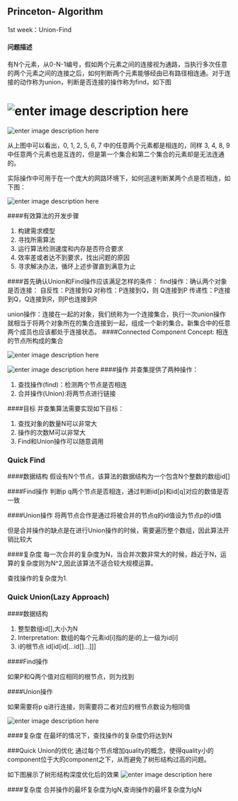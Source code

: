## Princeton- Algorithm
1st week：Union-Find
#### 问题描述
有N个元素，从0-N-1编号，假如两个元素之间的连接视为通路，当执行多次任意的两个元素之间的连接之后，如何判断两个元素能够经由已有路径相连通。对于连接的动作称为union，判断是否连接的操作称为find，如下图

![enter image description here](http://obpbs8a3y.bkt.clouddn.com/1.jpg)
=======
![enter image description here](http://img.blog.csdn.net/20130901114328078)

从上图中可以看出，0, 1, 2, 5, 6, 7 中的任意两个元素都是相连的，同样 3, 4, 8, 9 中任意两个元素也是互连的，但是第一个集合和第二个集合的元素却是无法连通的。

实际操作中可用于在一个庞大的网路环境下，如何迅速判断某两个点是否相连，如下图：

![enter image description here](http://i2.piimg.com/567571/38bfecc955fdf85c.jpg)

####有效算法的开发步骤
1. 构建需求模型
2. 寻找所需算法
3. 运行算法检测速度和内存是否符合要求
4. 效率差或者达不到要求，找出问题的原因
5. 寻求解决办法，循环上述步骤直到满意为止

####首先确认Union和Find操作应该满足怎样的条件：
find操作：确认两个对象是否连接：
自反性：P连接到Q
对称性：P连接到Q，则 Q连接到P
传递性：P连接到Q，Q连接到R，则P也连接到R

union操作：连接在一起的对象，我们统称为一个连接集合，执行一次union操作就相当于将两个对象所在的集合连接到一起，组成一个新的集合。新集合中的任意两个成员也应该都处于连接状态。
####Connected Component
Concept: 相连的节点所构成的集合

![enter image description here](http://img.blog.csdn.net/20140531203442953?watermark/2/text/aHR0cDovL2Jsb2cuY3Nkbi5uZXQvY2FpcGVpY2hhbzI=/font/5a6L5L2T/fontsize/400/fill/I0JBQkFCMA==/dissolve/70/gravity/Center)

![enter image description here](http://img.blog.csdn.net/20140531203442953?watermark/2/text/aHR0cDovL2Jsb2cuY3Nkbi5uZXQvY2FpcGVpY2hhbzI=/font/5a6L5L2T/fontsize/400/fill/I0JBQkFCMA==/dissolve/70/gravity/Center)
####操作
并查集提供了两种操作：
1. 查找操作(find)：检测两个节点是否相连
2. 合并操作(Union):将两节点进行链接

####目标
并查集算法需要实现如下目标：
1. 查找对象的数量N可以非常大
2. 操作的次数M可以非常大
3. Find和Union操作可以随意调用
####

### Quick Find

####数据结构
假设有N个节点，该算法的数据结构为一个包含N个整数的数组id[]

####Find操作
判断p q两个节点是否相连，通过判断id[p]和id[q]对应的数值是否一致

####Union操作
将两节点合作是通过将被合并的节点q的id值设为节点p的id值

但是合并操作的缺点是在进行Union操作的时候，需要遍历整个数组，因此算法开销比较大

####复杂度
每一次合并的复杂度为N，当合并次数非常大的时候，趋近于N，运算的复杂度则为N^2,因此该算法不适合较大规模运算。

查找操作的复杂度为1.

### Quick Union(Lazy Approach)

####数据结构
1. 整型数组id[],大小为N
2. Interpretation: 数组的每个元素id[i]指的是i的上一级为id[i]
3. i的根节点 id[id[id[...id[]...]]]



####Find操作

如果P和Q两个值对应相同的根节点，则为找到

####Union操作

如果需要将p q进行连接，则需要将二者对应的根节点数设为相同值

![enter image description here](http://img.blog.csdn.net/20130901134321640)

####复杂度
在最坏的情况下，查找操作的复杂度仍将达到N

###Quick Union的优化
通过每个节点增加quality的概念，使得quality小的component位于大的component之下，从而避免了树形结构过高的问题。

如下图展示了树形结构深度优化后的效果
![enter image description here](http://img.blog.csdn.net/20140602174057171?watermark/2/text/aHR0cDovL2Jsb2cuY3Nkbi5uZXQvY2FpcGVpY2hhbzI=/font/5a6L5L2T/fontsize/400/fill/I0JBQkFCMA==/dissolve/70/gravity/Center)

####复杂度
合并操作的最坏复杂度为lgN,查询操作的最坏复杂度为lgN
